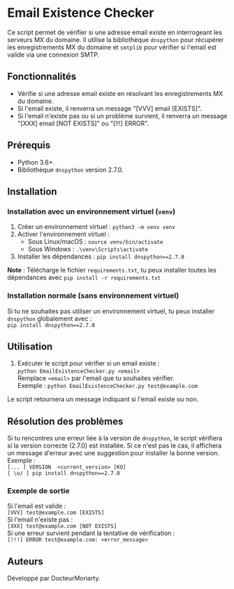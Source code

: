 # Email Existence Checker

Ce script permet de vérifier si une adresse email existe en interrogeant les serveurs MX du domaine. Il utilise la bibliothèque `dnspython` pour récupérer les enregistrements MX du domaine et `smtplib` pour vérifier si l'email est valide via une connexion SMTP.

## Fonctionnalités

- Vérifie si une adresse email existe en résolvant les enregistrements MX du domaine.
- Si l'email existe, il renverra un message "[VVV] email [EXISTS]".
- Si l'email n'existe pas ou si un problème survient, il renverra un message "[XXX] email [NOT EXISTS]" ou "[!!!] ERROR".

## Prérequis

- Python 3.6+.
- Bibliothèque `dnspython` version 2.7.0.

## Installation

### Installation avec un environnement virtuel (`venv`)
1. Créer un environnement virtuel : `python3 -m venv venv`
2. Activer l'environnement virtuel :
   - Sous Linux/macOS : `source venv/bin/activate`
   - Sous Windows : `.\venv\Scripts\activate`
3. Installer les dépendances : `pip install dnspython==2.7.0`

**Note** : Télécharge le fichier `requirements.txt`, tu peux installer toutes les dépendances avec `pip install -r requirements.txt`

### Installation normale (sans environnement virtuel)
Si tu ne souhaites pas utiliser un environnement virtuel, tu peux installer `dnspython` globalement avec :  
`pip install dnspython==2.7.0`

## Utilisation
1. Exécuter le script pour vérifier si un email existe :  
`python EmailExistenceChecker.py <email>`  
Remplace `<email>` par l'email que tu souhaites vérifier.  
Exemple : `python EmailExistenceChecker.py test@example.com`

Le script retournera un message indiquant si l'email existe ou non.

## Résolution des problèmes
Si tu rencontres une erreur liée à la version de `dnspython`, le script vérifiera si la version correcte (2.7.0) est installée. Si ce n'est pas le cas, il affichera un message d'erreur avec une suggestion pour installer la bonne version. Exemple :  
`[... ] VERSION  <current_version> [KO]`  
`[ \o/ ] pip install dnspython==2.7.0`

### Exemple de sortie
Si l'email est valide :  
`[VVV] test@example.com [EXISTS]`  
Si l'email n'existe pas :  
`[XXX] test@example.com [NOT EXISTS]`  
Si une erreur survient pendant la tentative de vérification :  
`[!!!] ERROR test@example.com: <error_message>`

## Auteurs
Développé par DocteurMoriarty.
